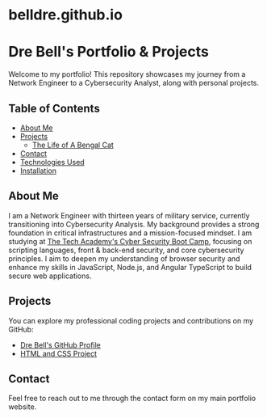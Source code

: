 # belldre.github.io

# Dre Bell's Portfolio & Projects

Welcome to my portfolio! This repository showcases my journey from a Network Engineer to a Cybersecurity Analyst, along with personal projects.

## Table of Contents

- [About Me](#about-me)
- [Projects](#projects)
  - [The Life of A Bengal Cat](#the-life-of-a-bengal-cat)
- [Contact](#contact)
- [Technologies Used](#technologies-used)
- [Installation](#installation)

## About Me

I am a Network Engineer with thirteen years of military service, currently transitioning into Cybersecurity Analysis. My background provides a strong foundation in critical infrastructures and a mission-focused mindset. I am studying at [The Tech Academy&#39;s Cyber Security Boot Camp](https://www.learncodinganywhere.com), focusing on scripting languages, front & back-end security, and core cybersecurity principles. I aim to deepen my understanding of browser security and enhance my skills in JavaScript, Node.js, and Angular TypeScript to build secure web applications.

## Projects

You can explore my professional coding projects and contributions on my GitHub:

- [Dre Bell&#39;s GitHub Profile](https://github.com/belldre/belldre.github.io)
- [HTML and CSS Project](https://github.com/belldre/HTML-AND-CSS-PROJECTS)

## Contact

Feel free to reach out to me through the contact form on my main portfolio website.
